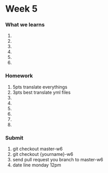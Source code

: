 # Week 5
### What we learns
1. 
2. 
3. 
4. 
5. 
6. 

### Homework
1. 5pts translate everythings
2. 3pts best translate yml files
3. 
4. 
5. 
6. 
7. 
8. 

### Submit

1. git checkout master-w6
2. git checkout {yourname}-w6
3. send pull request you branch to master-w6
4. date line monday 12pm
